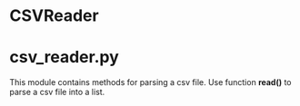 # CSVReader

#  csv_reader.py

This module contains methods for parsing a csv file.
Use function **read()**  to parse a csv file into a list.
